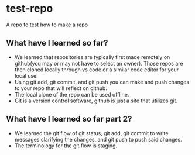 # test-repo
A repo to test how to make a repo

## What have I learned so far?

 - We learned that repositories are typically first made remotely on github(you may or may not have to select an owner). Those repos are then cloned locally through vs code or a similar code editor for your local use.
 - Using git add, git commit, and git push you can make and push changes to your repo that will reflect on github.
 - The local clone of the repo can be used offline.
 - Git is a version control software, github is just a site that utilizes git.

## What have I learned so far part 2?

 - We learned the git flow of git status, git add, git commit to write messages clarifying the changes, and git push to push said changes.
 - The terminology for the git flow is staging.


